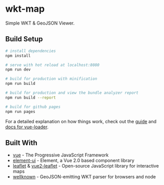 # wkt-map

Simple WKT & GeoJSON Viewer.

## Build Setup

``` bash
# install dependencies
npm install

# serve with hot reload at localhost:8080
npm run dev

# build for production with minification
npm run build

# build for production and view the bundle analyzer report
npm run build --report

# build for github pages
npm run pages
```

For a detailed explanation on how things work, check out the [guide](http://vuejs-templates.github.io/webpack/) and [docs for vue-loader](http://vuejs.github.io/vue-loader).

## Built With

* [vue](https://vuejs.org/) - The Progressive JavaScript Framework
* [element-ui](https://element.eleme.cn/#/en-US) - Element, a Vue 2.0 based component library
* [leaflet](https://leafletjs.com) & [vue2-leaflet](https://korigan.github.io/Vue2Leaflet/#/) - Open-source JavaScript library for interactive maps
* [wellknown](https://github.com/mapbox/wellknown) - GeoJSON-emitting WKT parser for browsers and node
